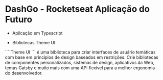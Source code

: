 # DashGo - Rocketseat Aplicação do Futuro

* Apilcação em Typescript

* Bibliotecas Theme UI

````Theme UI ``` é uma biblioteca para criar interfaces de usuário temáticas com base em princípios de design baseados em restrições. Crie bibliotecas de componentes personalizados, sistemas de design, aplicativos da Web, temas Gatsby e muito mais com uma API flexível para a melhor ergonomia do desenvolvedor.

